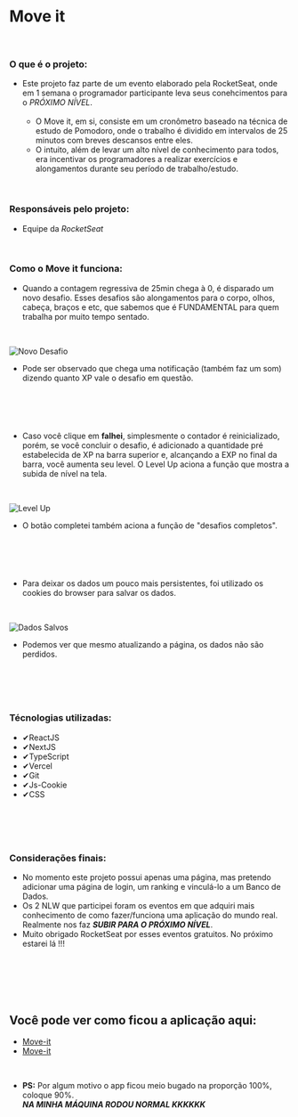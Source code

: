 # Move it

<br/>

### O que é o projeto:

- Este projeto faz parte de um evento elaborado pela RocketSeat, onde em 1 semana o programador participante leva seus conehcimentos para o *PRÓXIMO NÍVEL*. 
<br/><br/> 
  - O Move it, em si, consiste em um cronômetro baseado na técnica de estudo de Pomodoro, onde o trabalho é dividido em intervalos de 25 minutos com breves descansos entre eles.
  - O intuito, além de levar um alto nível de conhecimento para todos, era incentivar os programadores a realizar exercícios e alongamentos durante seu período de trabalho/estudo.

<br/>

### Responsáveis pelo projeto:

- Equipe da *RocketSeat*

<br/>

### Como o Move it funciona:

- Quando a contagem regressiva de 25min chega à 0, é disparado um novo desafio. Esses desafios são alongamentos para o corpo, olhos, cabeça, braços e etc, que sabemos que é FUNDAMENTAL para quem trabalha por muito tempo sentado.

<br/>

![Novo Desafio](https://github.com/LukeBR001/Next-Level-Week-4-Trilha-ReactJS/blob/master/public/novodesafio.gif)

- Pode ser observado que chega uma notificação (também faz um som) dizendo quanto XP vale o desafio em questão.
#
<br/><br/>
- Caso você clique em **falhei**, simplesmente o contador é reinicializado, porém, se você concluir o desafio, é adicionado a quantidade pré estabelecida de XP na barra superior e, alcançando a EXP no final da barra, você aumenta seu level. O Level Up aciona a função que mostra a subida de nível na tela.

<br>

![Level Up](https://github.com/LukeBR001/Next-Level-Week-4-Trilha-ReactJS/blob/master/public/levelup.gif)

- O botão completei também aciona a função de "desafios completos".

#
<br/><br/>

- Para deixar os dados um pouco mais persistentes, foi utilizado os cookies do browser para salvar os dados.

<br/>

![Dados Salvos](https://github.com/LukeBR001/Next-Level-Week-4-Trilha-ReactJS/blob/master/public/reload-cookies.gif)

- Podemos ver que mesmo atualizando a página, os dados não são perdidos.
#
<br/><br/>

### Técnologias utilizadas:

- ✔ReactJS
- ✔NextJS
- ✔TypeScript
- ✔Vercel
- ✔Git
- ✔Js-Cookie
- ✔CSS
#

<br/><br/>

### Considerações finais:
- No momento este projeto possui apenas uma página, mas pretendo adicionar uma página de login, um ranking e vinculá-lo a um Banco de Dados.
- Os 2 NLW que participei foram os eventos em que adquiri mais conhecimento de como fazer/funciona uma aplicação do mundo real. Realmente nos faz ***SUBIR PARA O PRÓXIMO NÍVEL***.
- Muito obrigado RocketSeat por esses eventos gratuitos. No próximo estarei lá !!!

<br/>

#

<br/>

## Você pode ver como ficou a aplicação aqui:
 - [Move-it](https://moveit-five-lac.vercel.app
)
- [Move-it](moveit-9eksex28v-lukebr001.vercel.app
)

<br/>

- **PS:** Por algum motivo o app ficou meio bugado na proporção 100%, coloque 90%.<BR/> ***NA MINHA MÁQUINA RODOU NORMAL KKKKKK***

<br/>

#

<br/>


